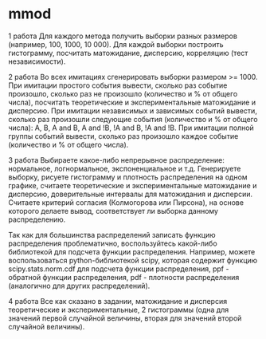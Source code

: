 # mmod

1 работа
 Для каждого метода получить выборки разных размеров (например, 100, 1000, 10 000). Для каждой выборки построить гистограмму, посчитать матожидание, дисперсию, корреляцию (тест независимости).

2 работа
 Во всех имитациях сгенерировать выборки размером >= 1000. При имитации простого события вывести, сколько раз событие произошло, сколько раз не произошло (количество и % от общего числа), посчитать теоретические и экспериментальные матожидание и дисперсию. При имитации независимых и зависимых событий вывести, сколько раз произошли следующие события (количество и % от общего числа): A, B, A and B, A and !B, !A and B, !A and !B. При имитации полной группы событий вывести, сколько раз произошло каждое событие (количество и % от общего числа).

3 работа
 Выбираете какое-либо непрерывное распределение: нормальное, логнормальное, экспоненциальное и т.д. Генерируете выборку, рисуете гистограмму и плотность распределения на одном графике, считаете теоретические и экспериментальные матожидание и дисперсию, доверительные интервалы для матожидания и дисперсии. Считаете критерий согласия (Колмогорова или Пирсона), на основе которого делаете вывод, соответствует ли выборка данному распределению.

Так как для большинства распределений записать функцию распределения проблематично, воспользуйтесь какой-либо библиотекой для подсчета функции распределения. Например, можете воспользоваться python-библиотекой scipy, которая содержит функцию scipy.stats.norm.cdf для подсчета функции распределения, ppf - обратной функции распределения, pdf - плотности распределения (аналогично для других распределений).

4 работа
Все как сказано в задании, матожидание и дисперсия теоретические и экспериментальные, 2 гистограммы (одна для значений первой случайной величины, вторая для значений второй случайной величины).
